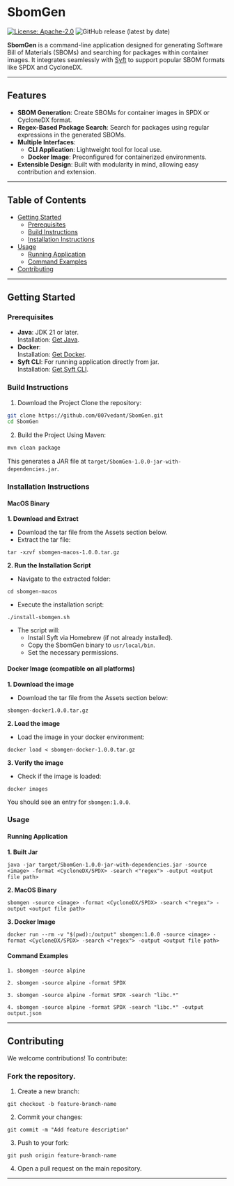 # SbomGen

[![License: Apache-2.0](https://img.shields.io/badge/License-Apache%202.0-blue.svg)](LICENSE)
![GitHub release (latest by date)](https://img.shields.io/github/v/release/007vedant/SbomGen)

**SbomGen** is a command-line application designed for generating Software Bill of Materials (SBOMs) and searching for packages within container images. It integrates seamlessly with [Syft](https://github.com/anchore/syft) to support popular SBOM formats like SPDX and CycloneDX.

---

## Features
- **SBOM Generation**: Create SBOMs for container images in SPDX or CycloneDX format.
- **Regex-Based Package Search**: Search for packages using regular expressions in the generated SBOMs.
- **Multiple Interfaces**:
    - **CLI Application**: Lightweight tool for local use.
    - **Docker Image**: Preconfigured for containerized environments.
- **Extensible Design**: Built with modularity in mind, allowing easy contribution and extension.

---

## Table of Contents
- [Getting Started](#getting-started)
    - [Prerequisites](#prerequisites)
    - [Build Instructions](#build-instructions)
    - [Installation Instructions](#installation-instructions)
- [Usage](#usage)
    - [Running Application](#running-application)
    - [Command Examples](#command-examples)
- [Contributing](#contributing)

---

## Getting Started

### Prerequisites
- **Java**: JDK 21 or later.  
  Installation: [Get Java](https://www.oracle.com/java/technologies/downloads/#java21).
- **Docker**:  
  Installation: [Get Docker](https://docs.docker.com/engine/install/).
- **Syft CLI**: For running application directly from jar.  
  Installation: [Get Syft CLI](https://github.com/anchore/syft?tab=readme-ov-file#installation).


### Build Instructions
1. Download the Project
   Clone the repository:
```bash
git clone https://github.com/007vedant/SbomGen.git
cd SbomGen
```

2. Build the Project
   Using Maven:
```bash
mvn clean package
```
This generates a JAR file at `target/SbomGen-1.0.0-jar-with-dependencies.jar`.

### Installation Instructions
#### MacOS Binary
**1. Download and Extract**
- Download the tar file from the Assets section below.
- Extract the tar file:
```
tar -xzvf sbomgen-macos-1.0.0.tar.gz
```
**2. Run the Installation Script**
- Navigate to the extracted folder:
```
cd sbomgen-macos
```
- Execute the installation script:
```
./install-sbomgen.sh
```
- The script will:
    - Install Syft via Homebrew (if not already installed).
    - Copy the SbomGen binary to `usr/local/bin`.
    - Set the necessary permissions.

#### Docker Image (compatible on all platforms)
**1. Download the image**
- Download the tar file from the Assets section below:
```
sbomgen-docker1.0.0.tar.gz
```
**2. Load the image**
- Load the image in your docker environment:
```
docker load < sbomgen-docker-1.0.0.tar.gz
```
**3. Verify the image**
- Check if the image is loaded:
```
docker images
```
You should see an entry for `sbomgen:1.0.0`.

### Usage
#### Running Application
**1. Built Jar**
```
java -jar target/SbomGen-1.0.0-jar-with-dependencies.jar -source <image> -format <CycloneDX/SPDX> -search <"regex"> -output <output file path>
```
**2. MacOS Binary**
```
sbomgen -source <image> -format <CycloneDX/SPDX> -search <"regex"> -output <output file path>
```
**3. Docker Image**
```
docker run --rm -v "$(pwd):/output" sbomgen:1.0.0 -source <image> -format <CycloneDX/SPDX> -search <"regex"> -output <output file path>
```
#### Command Examples
```
1. sbomgen -source alpine

2. sbomgen -source alpine -format SPDX

3. sbomgen -source alpine -format SPDX -search "libc.*"

4. sbomgen -source alpine -format SPDX -search "libc.*" -output output.json
```
---

## Contributing
We welcome contributions! To contribute:

### Fork the repository.
1. Create a new branch:
```
git checkout -b feature-branch-name
```
2. Commit your changes:
```
git commit -m "Add feature description"
```
3. Push to your fork:
```
git push origin feature-branch-name
```
4. Open a pull request on the main repository.
---
